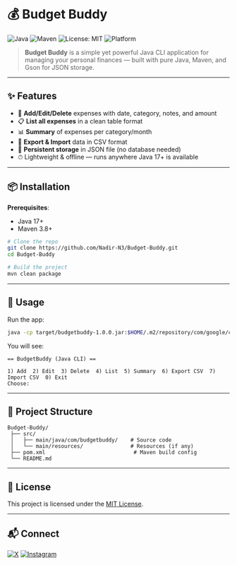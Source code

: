 # 💰 Budget Buddy

![Java](https://img.shields.io/badge/Java-17-blue?logo=java&logoColor=white)
![Maven](https://img.shields.io/badge/Maven-Build-orange?logo=apachemaven&logoColor=white)
![License: MIT](https://img.shields.io/badge/License-MIT-green.svg)
![Platform](https://img.shields.io/badge/Platform-CLI-lightgrey)

> **Budget Buddy** is a simple yet powerful Java CLI application for managing your personal finances — built with pure Java, Maven, and Gson for JSON storage.

---

## ✨ Features
- 📅 **Add/Edit/Delete** expenses with date, category, notes, and amount
- 📋 **List all expenses** in a clean table format
- 📊 **Summary** of expenses per category/month
- 📂 **Export & Import** data in CSV format
- 💾 **Persistent storage** in JSON file (no database needed)
- ⏱ Lightweight & offline — runs anywhere Java 17+ is available

---

## 📦 Installation

**Prerequisites**:
- Java 17+
- Maven 3.8+

```bash
# Clone the repo
git clone https://github.com/Nadir-N3/Budget-Buddy.git
cd Budget-Buddy

# Build the project
mvn clean package
```

---

## 🚀 Usage

Run the app:
```bash
java -cp target/budgetbuddy-1.0.0.jar:$HOME/.m2/repository/com/google/code/gson/gson/2.11.0/gson-2.11.0.jar com.budgetbuddy.Main
```

You will see:
```
== BudgetBuddy (Java CLI) ==

1) Add  2) Edit  3) Delete  4) List  5) Summary  6) Export CSV  7) Import CSV  0) Exit
Choose:
```

---

## 📂 Project Structure
```
Budget-Buddy/
 ├── src/
 │   ├── main/java/com/budgetbuddy/    # Source code
 │   └── main/resources/               # Resources (if any)
 ├── pom.xml                            # Maven build config
 └── README.md
```

---

## 📜 License
This project is licensed under the [MIT License](LICENSE).

---

## 📬 Connect
[![X](https://img.shields.io/badge/X-@Naadiir__08-black?logo=x)](https://x.com/Naadiir_08)
[![Instagram](https://img.shields.io/badge/Instagram-__naadiir.fx-purple?logo=instagram)](https://instagram.com/__naadiir.fx)
